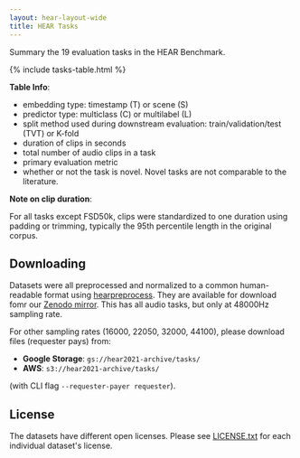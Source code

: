 ```yaml
---
layout: hear-layout-wide
title: HEAR Tasks
---
```


Summary the 19 evaluation tasks in the HEAR Benchmark.

{% include tasks-table.html %}

**Table Info**:
- embedding type: timestamp (T) or scene (S)
- predictor type: multiclass (C) or multilabel (L)
- split method used during downstream evaluation: train/validation/test (TVT) or K-fold
- duration of clips in seconds
- total number of audio clips in a task
- primary evaluation metric
- whether or not the task is novel. Novel tasks are not comparable to the literature. 

**Note on clip duration**: 

For all tasks except FSD50k, clips were standardized to one duration using padding or trimming, typically the 95th percentile length in the original corpus.

## Downloading

Datasets were all preprocessed and normalized to a common human-readable format using 
<a href="https://github.com/neuralaudio/hear-preprocess">hearpreprocess</a>. They
are available for download fomr our <a href="https://zenodo.org/record/5887964">Zenodo mirror</a>. 
This has all audio tasks, but only at 48000Hz sampling rate. 

For other sampling rates 
(16000, 22050, 32000, 44100), please download files (requester pays) from:
- **Google Storage**: `gs://hear2021-archive/tasks/`
- **AWS**: `s3://hear2021-archive/tasks/`

(with CLI flag `--requester-payer requester`).

## License
The datasets have different open licenses. 
Please see [LICENSE.txt](https://zenodo.org/record/5887964/files/LICENSE.txt)
for each individual dataset's license.
